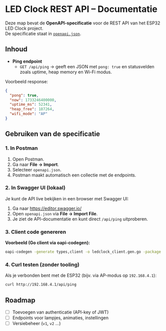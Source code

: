 # LED Clock REST API – Documentatie

Deze map bevat de **OpenAPI-specificatie** voor de REST API van het ESP32 LED Clock project.  
De specificatie staat in [`openapi.json`](./openapi.json).

## Inhoud

- **Ping endpoint**
  - `GET /api/ping` → geeft een JSON met `pong: true` en statusvelden zoals uptime, heap memory en Wi-Fi modus.

Voorbeeld response:
```json
{
  "pong": true,
  "now": 1733246400000,
  "uptime_ms": 52341,
  "heap_free": 187264,
  "wifi_mode": "AP"
}
```

## Gebruiken van de specificatie

### 1. In Postman
1. Open Postman.
2. Ga naar **File → Import**.
3. Selecteer `openapi.json`.
4. Postman maakt automatisch een collectie met de endpoints.

### 2. In Swagger UI (lokaal)
Je kunt de API live bekijken in een browser met Swagger UI:

1. Ga naar https://editor.swagger.io/
2. Open `openapi.json` via **File → Import File**.
3. Je ziet de API-documentatie en kunt direct `/api/ping` uitproberen.

### 3. Client code genereren
**Voorbeeld (Go client via oapi-codegen):**
```bash
oapi-codegen -generate types,client -o ledclock_client.gen.go -package ledclock docs/openapi.json
```

### 4. Curl testen (zonder tooling)
Als je verbonden bent met de ESP32 (bijv. via AP-modus op `192.168.4.1`):
```bash
curl http://192.168.4.1/api/ping
```

## Roadmap

- [ ] Toevoegen van authenticatie (API-key of JWT)
- [ ] Endpoints voor lampjes, animaties, instellingen
- [ ] Versiebeheer (`v1`, `v2` …)
